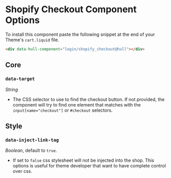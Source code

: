 Shopify Checkout Component Options
==================================

To install this component paste the following snippet at the end of your Theme's `cart.liquid` file.

```html
<div data-hull-component="login/shopify_checkout@hull"></div>
```

## Core

### `data-target`

*String*

- The CSS selector to use to find the checkout button. If not provided, the component will try to find one element that matches with the `input[name="checkout"]` or `#checkout` selectors.

## Style

### `data-inject-link-tag`

*Boolean*, default to `true`.

- If set to `false` css stylesheet will not be injected into the shop. This options is useful for theme developer that want to have complete control over css.
